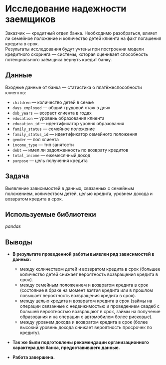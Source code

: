 # Исследование надежности заемщиков
Заказчик — кредитный отдел банка. Необходимо разобраться, влияет ли семейное положение и количество детей клиента на факт погашения кредита в срок.  
Результаты исследования будут учтены при построении модели кредитного скоринга — системы, которая оценивает способность потенциального заёмщика вернуть кредит банку.

## Данные
Входные данные от банка — статистика о платёжеспособности клиентов:
* `children` — количество детей в семье
* `days_employed` — общий трудовой стаж в днях
* `dob_years` — возраст клиента в годах
* `education` — уровень образования клиента
* `education_id` — идентификатор уровня образования
* `family_status` — семейное положение
* `family_status_id` — идентификатор семейного положения
* `gender` — пол клиента
* `income_type` — тип занятости
* `debt` — имел ли задолженность по возврату кредитов
* `total_income` — ежемесячный доход
* `purpose` — цель получения кредита

## Задача
Выявление зависимостей в данных, связанных с семейным положением, количеством детей, целью кредита, уровнем дохода и возвратом кредита в срок.

## Используемые библиотеки
*pandas*

## Выводы
- **В результате проведенной работы выявлен ряд зависимостей в данных:**
    - между количеством детей и возвратом кредита в срок (большее количество детей снижает вероятность возвращения кредита в срок).
    - между семейным положением и возвратом кредита в срок (состояние в браке на момент взятия кредита или в прошлом повышает вероятность возвращения кредита в срок).
    - между целью кредита и возвратом кредита в срок (займы на операции связанные с недвижимостью и проведением свадеб с большей вероятностью возвращают в срок, займы на получение образования и на операции с автомобилем более рисковые).
    - между уровнем дохода и возвратом кредита в срок (более высокий уровень дохода снижает вероятность просрочек по кредиту).
    
- **Так же были подготовлены рекомендации организационного характера для банка, предоставившего данные.**
- **Работа завершена.**